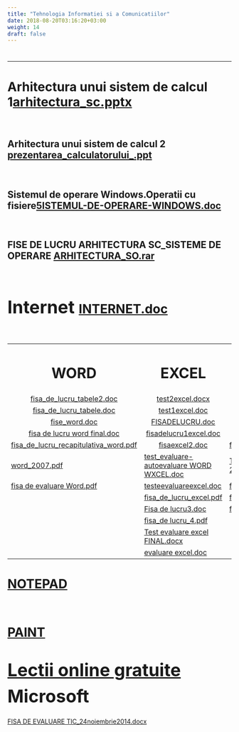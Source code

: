 ```yaml
---
title: "Tehnologia Informatiei si a Comunicatiilor"
date: 2018-08-20T03:16:20+03:00
weight: 14
draft: false
---
```


<html>
  <head>
    <title>DomnulTudor - Tehnologia informatiei si a comunicatiilor</title>
    <link rel="stylesheet" href="static/style.css" type="text/css" />
    <meta http-equiv="Content-Type" content="text/html;charset=utf-8" />
  </head>
  <body>
    <div class="wiki" id="content_view" style="display: block;">
<h1 id="toc0"> </h1>
 <hr />
<h1 id="toc1"><a name="Arhitectura unui sistem de calcul 1file:arhitectura_sc.pptx"></a>Arhitectura unui sistem de calcul 1<a href="/files/arhitectura_sc.pptx">arhitectura_sc.pptx</a></h1>
 <br />
<h2 id="toc2"><a name="Arhitectura unui sistem de calcul 1file:arhitectura_sc.pptx-Arhitectura unui sistem de calcul 2 file:prezentarea_calculatorului_.ppt"></a>Arhitectura unui sistem de calcul 2 <a href="/files/prezentarea_calculatorului_.ppt">prezentarea_calculatorului_.ppt</a></h2>
 <br />
<h2 id="toc3"><a name="Arhitectura unui sistem de calcul 1file:arhitectura_sc.pptx-Sistemul de operare Windows.Operatii cu fisierefile:5ISTEMUL-DE-OPERARE-WINDOWS.doc"></a>Sistemul de operare Windows.Operatii cu fisiere<a href="/files/5ISTEMUL-DE-OPERARE-WINDOWS.doc">5ISTEMUL-DE-OPERARE-WINDOWS.doc</a></h2>
 <br />
<h2 id="toc4"><a name="Arhitectura unui sistem de calcul 1file:arhitectura_sc.pptx-FISE DE LUCRU ARHITECTURA SC_SISTEME DE OPERARE file:ARHITECTURA_SO.rar"></a>FISE DE LUCRU ARHITECTURA SC_SISTEME DE OPERARE <a href="/files/ARHITECTURA_SO.rar">ARHITECTURA_SO.rar</a></h2>
 <br />
<h1 id="toc5"><a name="Internet file:INTERNET.doc"></a><span style="font-size: 1.4em; line-height: 1.5;">Internet </span><a href="/files/INTERNET.doc">INTERNET.doc</a></h1>
 <br />


<table class="wiki_table">
    <tr>
        <td style="text-align: center;"><h1 id="toc6"><a name="WORD"></a>WORD</h1>
</td>
        <td style="text-align: center;"><h1 id="toc7"><a name="EXCEL"></a>EXCEL</h1>
</td>
        <td style="text-align: center;"><h1 id="toc8"><a name="POWERPOINT"></a>POWERPOINT</h1>
</td>
    </tr>
    <tr>
        <td style="text-align: center;"><a href="/files/fisa_de_lucru_tabele2.doc">fisa_de_lucru_tabele2.doc</a><br />
</td>
        <td style="text-align: center;"><a href="/files/test2excel.docx">test2excel.docx</a><br />
</td>
        <td style="text-align: center;"><a href="/files/5_aplicatii.doc">5_aplicatii.doc</a><br />
</td>
    </tr>
    <tr>
        <td style="text-align: center;"><a href="/files/fisa_de_lucru_tabele.doc">fisa_de_lucru_tabele.doc</a><br />
</td>
        <td style="text-align: center;"><a href="/files/test1excel.doc">test1excel.doc</a><br />
</td>
        <td style="text-align: center;"><a href="/files/testcubutoanedeactiune.pdf">testcubutoanedeactiune.pdf</a><br />
</td>
    </tr>
    <tr>
        <td style="text-align: center;"><a href="/files/fise_word.doc">fise_word.doc</a><br />
</td>
        <td style="text-align: center;"><a href="/files/FISADELUCRU.doc">FISADELUCRU.doc</a><br />
</td>
        <td style="text-align: center;"><a href="/files/FISA_LUCRU_POWERPOINT.doc">FISA_LUCRU_POWERPOINT.doc</a><br />
</td>
    </tr>
    <tr>
        <td style="text-align: center;"><a href="/files/fisa%20de%20lucru%20word%20final.doc">fisa de lucru word final.doc</a><br />
</td>
        <td style="text-align: center;"><a href="/files/fisadelucru1excel.doc">fisadelucru1excel.doc</a><br />
</td>
        <td style="text-align: center;"><a href="/files/power_point.ppt">power_point.ppt</a><br />
</td>
    </tr>
    <tr>
        <td style="text-align: center;"><a href="/files/fisa_de_lucru_recapitulativa_word.pdf">fisa_de_lucru_recapitulativa_word.pdf</a><br />
</td>
        <td style="text-align: center;"><a href="/files/fisaexcel2.doc">fisaexcel2.doc</a><br />
</td>
        <td style="text-align: center;"><a href="/files/fisadelucrurecapitulativa__ppt.doc">fisadelucrurecapitulativa__ppt.doc</a><br />
</td>
    </tr>
    <tr>
        <td><a href="/files/word_2007.pdf">word_2007.pdf</a><br />
</td>
        <td><a href="/files/test_evaluare-autoevaluare%20WORD%20WXCEL.doc">test_evaluare-autoevaluare WORD WXCEL.doc</a><br />
</td>
        <td><a href="/files/Testare%20Microsoft%20PowerPoint%202007.docx">Testare Microsoft PowerPoint 2007.docx</a><br />
</td>
    </tr>
    <tr>
        <td><a href="/files/fisa%20de%20evaluare%20Word.pdf">fisa de evaluare Word.pdf</a><br />
</td>
        <td><a href="/files/testeevaluareexcel.doc">testeevaluareexcel.doc</a><br />
</td>
        <td><a href="/files/fisappt_sarbatori.doc">fisappt_sarbatori.doc</a><br />
</td>
    </tr>
    <tr>
        <td><br />
</td>
        <td><a href="/files/fisa_de_lucru_excel.pdf">fisa_de_lucru_excel.pdf</a><br />
</td>
        <td><a href="/files/fisa%20lucrufinala%20powerpoint.pdf">fisa lucrufinala powerpoint.pdf</a><br />
</td>
    </tr>
    <tr>
        <td><br />
</td>
        <td><a href="/files/Fisa%20de%20lucru3.doc">Fisa de lucru3.doc</a><br />
</td>
        <td><a href="/files/fisa_de_lucru_recapitulativa.docx">fisa_de_lucru_recapitulativa.docx</a><br />
</td>
    </tr>
    <tr>
        <td><br />
</td>
        <td><a href="/files/fisa_de%20lucru_4.pdf">fisa_de lucru_4.pdf</a><br />
</td>
        <td><br />
</td>
    </tr>
    <tr>
        <td><br />
</td>
        <td><a href="/files/Test%20evaluare%20excel%20FINAL.docx">Test evaluare excel FINAL.docx</a><br />
</td>
        <td><br />
</td>
    </tr>
    <tr>
        <td><br />
</td>
        <td><a href="/files/evaluare%20excel.doc">evaluare excel.doc</a><br />
</td>
        <td><br />
</td>
    </tr>
</table>

<h1 id="toc9"><a name="NOTEPAD"></a><a class="wiki_link_ext" href="http://laur77.3x.ro/download/windows/lectia9/lectia9.htm" rel="nofollow">NOTEPAD</a></h1>
 <br />
<h1 id="toc10"><a name="PAINT"></a><a class="wiki_link_ext" href="http://www.7tutoriale.ro/content/cum-se-lucreaz%C4%83-cu-noul-paint" rel="nofollow">PAINT</a></h1>
 <h1 id="toc11"><a name="Lectii online gratuite Microsoft"></a><span style="font-size: 1.4em; line-height: 1.5;"><a class="wiki_link_ext" href="http://www.itlearning.ro/" rel="nofollow" target="_blank">Lectii online gratuite</a> Microsoft</span></h1>
 <a href="/files/FISA%20DE%20EVALUARE%20TIC_24noiembrie2014.docx">FISA DE EVALUARE TIC_24noiembrie2014.docx</a>
    </div>
  </body>
</html>